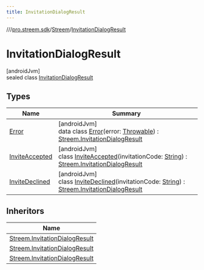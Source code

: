 ```yaml
---
title: InvitationDialogResult
---
```

//[<root>](../../../../index.html)/[pro.streem.sdk](../../index.html)/[Streem](../index.html)/[InvitationDialogResult](index.html)



# InvitationDialogResult



[androidJvm]\
sealed class [InvitationDialogResult](index.html)



## Types


| Name | Summary |
|---|---|
| [Error](-error/index.html) | [androidJvm]<br>data class [Error](-error/index.html)(error: [Throwable](https://kotlinlang.org/api/latest/jvm/stdlib/kotlin/-throwable/index.html)) : [Streem.InvitationDialogResult](index.html) |
| [InviteAccepted](-invite-accepted/index.html) | [androidJvm]<br>class [InviteAccepted](-invite-accepted/index.html)(invitationCode: [String](https://kotlinlang.org/api/latest/jvm/stdlib/kotlin/-string/index.html)) : [Streem.InvitationDialogResult](index.html) |
| [InviteDeclined](-invite-declined/index.html) | [androidJvm]<br>class [InviteDeclined](-invite-declined/index.html)(invitationCode: [String](https://kotlinlang.org/api/latest/jvm/stdlib/kotlin/-string/index.html)) : [Streem.InvitationDialogResult](index.html) |


## Inheritors


| Name |
|---|
| [Streem.InvitationDialogResult](-invite-accepted/index.html) |
| [Streem.InvitationDialogResult](-invite-declined/index.html) |
| [Streem.InvitationDialogResult](-error/index.html) |

